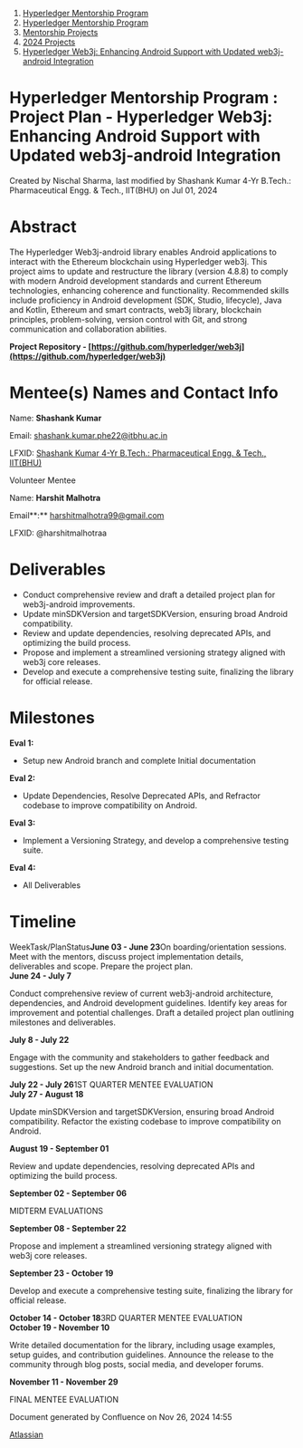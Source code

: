 1. [Hyperledger Mentorship Program](index.html)
2. [Hyperledger Mentorship Program](Hyperledger-Mentorship-Program_21954571.html)
3. [Mentorship Projects](Mentorship-Projects_21954604.html)
4. [2024 Projects](2024-Projects_21954934.html)
5. [Hyperledger Web3j: Enhancing Android Support with Updated web3j-android Integration](21960780.html)

# Hyperledger Mentorship Program : Project Plan - Hyperledger Web3j: Enhancing Android Support with Updated web3j-android Integration

Created by Nischal Sharma, last modified by Shashank Kumar 4-Yr B.Tech.: Pharmaceutical Engg. &amp; Tech., IIT(BHU) on Jul 01, 2024

# Abstract

The Hyperledger Web3j-android library enables Android applications to interact with the Ethereum blockchain using Hyperledger web3j. This project aims to update and restructure the library (version 4.8.8) to comply with modern Android development standards and current Ethereum technologies, enhancing coherence and functionality. Recommended skills include proficiency in Android development (SDK, Studio, lifecycle), Java and Kotlin, Ethereum and smart contracts, web3j library, blockchain principles, problem-solving, version control with Git, and strong communication and collaboration abilities.

**Project Repository - [https://github.com/hyperledger/web3j](https://github.com/hyperledger/web3j)**

# Mentee(s) Names and Contact Info

Name: **Shashank Kumar**

Email: [shashank.kumar.phe22@itbhu.ac.in](mailto:shashank.kumar.phe22@itbhu.ac.in)

LFXID: [Shashank Kumar 4-Yr B.Tech.: Pharmaceutical Engg. &amp; Tech., IIT(BHU)](https://lf-hyperledger.atlassian.net/wiki/people/640ac6ae0a4a47fb8d2590b2?ref=confluence) 

Volunteer Mentee

Name: **Harshit Malhotra** 

Email**:** [harshitmalhotra99@gmail.com](mailto:harshitmalhotra99@gmail.com)

LFXID: @harshitmalhotraa

# Deliverables

- Conduct comprehensive review and draft a detailed project plan for web3j-android improvements.
- Update minSDKVersion and targetSDKVersion, ensuring broad Android compatibility.
- Review and update dependencies, resolving deprecated APIs, and optimizing the build process.
- Propose and implement a streamlined versioning strategy aligned with web3j core releases.
- Develop and execute a comprehensive testing suite, finalizing the library for official release.

# Milestones

**Eval 1:**

- Setup new Android branch and complete Initial documentation

**Eval 2:**

- Update Dependencies, Resolve Deprecated APIs, and Refractor codebase to improve compatibility on Android.

**Eval 3:**

- Implement a Versioning Strategy, and develop a comprehensive testing suite.

**Eval 4:**

- All Deliverables

# Timeline

WeekTask/PlanStatus**June 03 - June 23**On boarding/orientation sessions. Meet with the mentors, discuss project implementation details,  
deliverables and scope. Prepare the project plan.  
**June 24 - July 7**

Conduct comprehensive review of current web3j-android architecture, dependencies, and Android development guidelines. Identify key areas for improvement and potential challenges. Draft a detailed project plan outlining milestones and deliverables.

**July 8 - July 22**

Engage with the community and stakeholders to gather feedback and suggestions. Set up the new Android branch and initial documentation.

**July 22 - July 26**1ST QUARTER MENTEE EVALUATION  
**July 27 - August 18**

Update minSDKVersion and targetSDKVersion, ensuring broad Android compatibility. Refactor the existing codebase to improve compatibility on Android.

**August 19 - September 01**

Review and update dependencies, resolving deprecated APIs and optimizing the build process.

**September 02 - September 06**

MIDTERM EVALUATIONS

**September 08 - September 22**

Propose and implement a streamlined versioning strategy aligned with web3j core releases.

**September 23 - October 19**

Develop and execute a comprehensive testing suite, finalizing the library for official release.

**October 14 - October 18**3RD QUARTER MENTEE EVALUATION  
**October 19 - November 10**

Write detailed documentation for the library, including usage examples, setup guides, and contribution guidelines. Announce the release to the community through blog posts, social media, and developer forums.

**November 11 - November 29**

FINAL MENTEE EVALUATION

Document generated by Confluence on Nov 26, 2024 14:55

[Atlassian](http://www.atlassian.com/)
